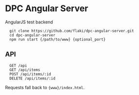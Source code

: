 DPC Angular Server
==================

AngularJS test backend

```
  git clone https://github.com/flaki/dpc-angular-server.git
  cd dpc-angular-server
  npm run start {/path/to/www} {optional_port}
```

API
---

```
  GET /api
  GET /api/items
  POST /api/items/:id
  DELETE /api/items/:id
```

Requests fall back to `{www}/index.html`.
